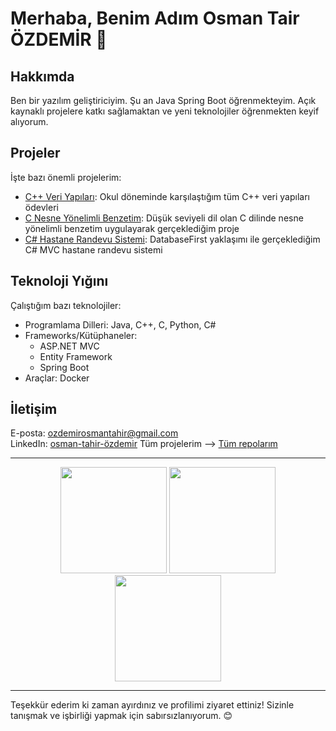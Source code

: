 
# Merhaba, Benim Adım Osman Tair ÖZDEMİR 👋

## Hakkımda
Ben bir yazılım geliştiriciyim. Şu an Java Spring Boot öğrenmekteyim. Açık kaynaklı projelere katkı sağlamaktan ve yeni teknolojiler öğrenmekten keyif alıyorum.

## Projeler
İşte bazı önemli projelerim:
- [C++ Veri Yapıları](https://github.com/osmntahir/DataStructures-Assignments): Okul döneminde karşılaştığım tüm C++ veri yapıları ödevleri
- [C Nesne Yönelimli Benzetim](https://github.com/osmntahir/ColonyGame-C): Düşük seviyeli dil olan C dilinde nesne yönelimli benzetim uygulayarak gerçeklediğim proje
- [C# Hastane Randevu Sistemi](https://github.com/osmntahir/HospitalAppointmentSystem): DatabaseFirst yaklaşımı ile gerçeklediğim C# MVC hastane randevu sistemi

## Teknoloji Yığını
Çalıştığım bazı teknolojiler:
- Programlama Dilleri: Java, C++, C, Python, C#
- Frameworks/Kütüphaneler: 
    - ASP.NET MVC
    - Entity Framework
    - Spring Boot
- Araçlar: Docker

## İletişim
E-posta: ozdemirosmantahir@gmail.com  
LinkedIn: [osman-tahir-özdemir](https://www.linkedin.com/in/osman-tahir-%C3%B6zdemir-969090233/)
Tüm projelerim --> [Tüm repolarım ](https://github.com/osmntahir?tab=repositories)

---

<p align="center">
  <img height="170em" src="https://github-readme-stats.vercel.app/api?username=osmntahir&show_icons=true&hide_border=true&theme=tokyonight&count_private=true"/>
  <img height="170em" src="https://github-readme-stats.vercel.app/api/top-langs/?username=osmntahir&theme=tokyonight&hide_border=true&layout=compact"/>
  <img height="170em" src="https://github-readme-streak-stats.herokuapp.com/?user=osmntahir&include_all_commits=true&hide_border=true&theme=tokyonight"/>
</p>

---

Teşekkür ederim ki zaman ayırdınız ve profilimi ziyaret ettiniz! Sizinle tanışmak ve işbirliği yapmak için sabırsızlanıyorum. 😊




